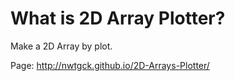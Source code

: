 # What is 2D Array Plotter? #

Make a 2D Array by plot.

Page: http://nwtgck.github.io/2D-Arrays-Plotter/


